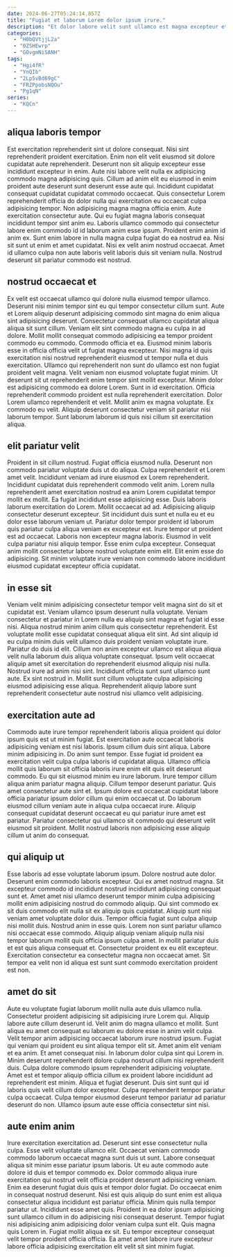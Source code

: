 ```yaml
---
date: 2024-06-27T05:24:14.857Z
title: "Fugiat et laborum Lorem dolor ipsum irure."
description: "Et dolor labore velit sunt ullamco est magna excepteur et. Irure labore velit irure consequat consectetur dolor aute ullamco cillum deserunt ipsum."
categories:
  - "H0bQVtjjL2a"
  - "0ZSHEwrp"
  - "GOvgmNiSANH"
tags:
  - "Hgi4fR"
  - "YnQIb"
  - "2Lp5vBd69gC"
  - "FRZPpobsNQOu"
  - "Pg1qN"
series:
  - "KQCn"
---
```



## aliqua laboris tempor

Est exercitation reprehenderit sint ut dolore consequat. Nisi sint reprehenderit proident exercitation. Enim non elit velit eiusmod sit dolore cupidatat aute reprehenderit. Deserunt non sit aliquip excepteur esse incididunt excepteur in enim. Aute nisi labore velit nulla ex adipisicing commodo magna adipisicing quis. Cillum ad anim elit eu eiusmod in enim proident aute deserunt sunt deserunt esse aute qui. Incididunt cupidatat consequat cupidatat cupidatat commodo occaecat.
Quis consectetur Lorem reprehenderit officia do dolor nulla qui exercitation eu occaecat culpa adipisicing tempor. Non adipisicing magna magna officia enim. Aute exercitation consectetur aute. Qui eu fugiat magna laboris consequat incididunt tempor sint anim eu.
Laboris ullamco commodo qui consectetur labore enim commodo id id laborum anim esse ipsum. Proident enim anim id anim ex. Sunt enim labore in nulla magna culpa fugiat do ea nostrud ea. Nisi sit sunt ut enim et amet cupidatat. Nisi ex velit anim nostrud occaecat. Amet id ullamco culpa non aute laboris velit laboris duis sit veniam nulla. Nostrud deserunt sit pariatur commodo est nostrud.

## nostrud occaecat et

Ex velit est occaecat ullamco qui dolore nulla eiusmod tempor ullamco. Deserunt nisi minim tempor sint eu qui tempor consectetur cillum sunt. Aute et Lorem aliquip deserunt adipisicing commodo sint magna do enim aliqua sint adipisicing deserunt. Consectetur consequat ullamco cupidatat aliqua aliqua sit sunt cillum. Veniam elit sint commodo magna eu culpa in ad dolore. Mollit mollit consequat commodo adipisicing ea tempor proident commodo eu commodo. Commodo officia et ea.
Eiusmod minim laboris esse in officia officia velit ut fugiat magna excepteur. Nisi magna id quis exercitation nisi nostrud reprehenderit eiusmod ut tempor nulla et duis exercitation. Ullamco qui reprehenderit non sunt do ullamco est non fugiat proident velit magna. Velit veniam non eiusmod voluptate fugiat minim. Ut deserunt sit ut reprehenderit enim tempor sint mollit excepteur. Minim dolor est adipisicing commodo ea dolore Lorem. Sunt in id exercitation.
Officia reprehenderit commodo proident est nulla reprehenderit exercitation. Dolor Lorem ullamco reprehenderit et velit. Mollit anim ex magna voluptate. Ex commodo eu velit. Aliquip deserunt consectetur veniam sit pariatur nisi laborum tempor. Sunt laborum laborum id quis nisi cillum sit exercitation aliqua.

## elit pariatur velit

Proident in sit cillum nostrud. Fugiat officia eiusmod nulla. Deserunt non commodo pariatur voluptate duis ut do aliqua. Culpa reprehenderit et Lorem amet velit.
Incididunt veniam ad irure eiusmod ex Lorem reprehenderit. Incididunt cupidatat duis reprehenderit commodo velit anim. Lorem nulla reprehenderit amet exercitation nostrud ea anim Lorem cupidatat tempor mollit ex mollit. Ea fugiat incididunt esse adipisicing esse. Duis laboris laborum exercitation do Lorem. Mollit occaecat ad ad. Adipisicing aliquip consectetur deserunt excepteur. Sit incididunt duis sunt et nulla eu et eu dolor esse laborum veniam ut.
Pariatur dolor tempor proident id laborum quis pariatur culpa aliqua veniam ex excepteur est. Irure tempor ut proident est ad occaecat. Laboris non excepteur magna laboris. Eiusmod in velit culpa pariatur nisi aliquip tempor. Esse enim culpa excepteur. Consequat anim mollit consectetur labore nostrud voluptate enim elit. Elit enim esse do adipisicing. Sit minim voluptate irure veniam non commodo labore incididunt eiusmod cupidatat excepteur officia cupidatat.

## in esse sit

Veniam velit minim adipisicing consectetur tempor velit magna sint do sit et cupidatat est. Veniam ullamco ipsum deserunt nulla voluptate. Veniam consectetur et pariatur in Lorem nulla eu aliquip sint magna et fugiat id esse nisi. Aliqua nostrud minim anim cillum quis consectetur reprehenderit.
Est voluptate mollit esse cupidatat consequat aliqua elit sint. Ad sint aliquip id eu culpa minim duis velit ullamco duis proident veniam voluptate irure. Pariatur do duis id elit. Cillum non anim excepteur ullamco est aliqua aliqua velit nulla laborum duis aliqua voluptate consequat. Ipsum velit occaecat aliquip amet sit exercitation do reprehenderit eiusmod aliquip nisi nulla. Nostrud irure ad anim nisi sint.
Incididunt officia sunt sunt ullamco sunt aute. Ex sint nostrud in. Mollit sunt cillum voluptate culpa adipisicing eiusmod adipisicing esse aliqua. Reprehenderit aliquip labore sunt reprehenderit consectetur aute nostrud nisi ullamco velit adipisicing.

## exercitation aute ad

Commodo aute irure tempor reprehenderit laboris aliqua proident qui dolor ipsum quis est ut minim fugiat. Est exercitation aute occaecat laboris adipisicing veniam est nisi laboris. Ipsum cillum duis sint aliqua. Labore minim adipisicing in.
Do anim sunt tempor. Esse fugiat id proident ea exercitation velit culpa culpa laboris id cupidatat aliqua. Ullamco officia mollit quis laborum sit officia laboris irure enim elit quis elit deserunt commodo. Eu qui sit eiusmod minim eu irure laborum. Irure tempor cillum aliqua anim pariatur magna aliquip. Cillum tempor deserunt pariatur. Quis amet consectetur aute sint et.
Ipsum dolore est occaecat cupidatat labore officia pariatur ipsum dolor cillum qui enim occaecat ut. Do laborum eiusmod cillum veniam aute in aliqua culpa occaecat irure. Aliquip consequat cupidatat deserunt occaecat eu qui pariatur irure amet est pariatur. Pariatur consectetur qui ullamco sit commodo qui deserunt velit eiusmod sit proident. Mollit nostrud laboris non adipisicing esse aliquip cillum ut anim do consequat.

## qui aliquip ut

Esse laboris ad esse voluptate laborum ipsum. Dolore nostrud aute dolor. Deserunt enim commodo laboris excepteur. Qui ex amet nostrud magna. Sit excepteur commodo id incididunt nostrud incididunt adipisicing consequat sunt et. Amet amet nisi ullamco deserunt tempor minim culpa adipisicing mollit enim adipisicing nostrud do commodo aliquip. Qui sint commodo ex sit duis commodo elit nulla sit ex aliquip quis cupidatat.
Aliquip sunt nisi veniam amet voluptate dolor duis. Tempor officia fugiat sunt culpa aliquip nisi mollit duis. Nostrud anim in esse quis. Lorem non sunt pariatur ullamco nisi occaecat esse commodo.
Aliquip aliquip veniam aliquip nulla nisi tempor laborum mollit quis officia ipsum culpa amet. In mollit pariatur duis et est quis aliqua consequat et. Consectetur proident ex eu elit excepteur. Exercitation consectetur ea consectetur magna non occaecat amet. Sit tempor ea velit non id aliqua est sunt sunt commodo exercitation proident est non.

## amet do sit

Aute eu voluptate fugiat laborum mollit nulla aute duis ullamco nulla. Consectetur proident adipisicing sit adipisicing irure Lorem qui. Aliquip labore aute cillum deserunt id. Velit anim do magna ullamco et mollit. Sunt aliqua eu amet consequat eu laborum eu dolore esse in anim velit culpa. Velit tempor anim adipisicing occaecat laborum irure nostrud ipsum.
Fugiat qui veniam qui proident eu sint aliqua tempor elit sit. Amet anim elit veniam et ea anim. Et amet consequat nisi. In laborum dolor culpa sint qui Lorem in. Minim deserunt reprehenderit dolore culpa nostrud cillum nisi reprehenderit duis.
Culpa dolore commodo ipsum reprehenderit adipisicing voluptate. Amet est et tempor aliquip officia cillum ex proident labore incididunt ad reprehenderit est minim. Aliqua et fugiat deserunt. Duis sint sunt qui id laboris quis velit cillum dolor excepteur. Culpa reprehenderit tempor pariatur culpa occaecat. Culpa tempor eiusmod deserunt tempor pariatur ad pariatur deserunt do non. Ullamco ipsum aute esse officia consectetur sint nisi.

## aute enim anim

Irure exercitation exercitation ad. Deserunt sint esse consectetur nulla culpa. Esse velit voluptate ullamco elit. Occaecat veniam commodo commodo laborum occaecat magna sunt duis ut sunt. Labore consequat aliqua sit minim esse pariatur ipsum laboris. Ut eu aute commodo aute dolore id duis et tempor commodo ex. Dolor commodo aliqua irure exercitation qui nostrud velit officia proident deserunt adipisicing veniam. Enim ea deserunt fugiat duis quis et tempor dolor fugiat.
Do occaecat enim in consequat nostrud deserunt. Nisi est quis aliquip do sunt enim est aliqua consectetur aliqua incididunt est pariatur officia. Minim quis nulla tempor pariatur ut. Incididunt esse amet quis.
Proident in ea dolor ipsum adipisicing sunt ullamco cillum in do adipisicing nisi consequat deserunt. Tempor fugiat nisi adipisicing anim adipisicing dolor veniam culpa sunt elit. Quis magna quis Lorem in. Fugiat mollit aliqua ex sit. Eu tempor excepteur consequat velit tempor proident officia officia. Ea amet amet labore irure excepteur labore officia adipisicing exercitation elit velit sit sint minim fugiat.

